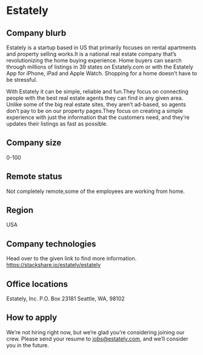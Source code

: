 # Estately

## Company blurb
Estately is a startup based in US that primarily focuses on rental apartments and property selling works.It is a national real estate company that’s revolutionizing the home buying experience. Home buyers can search through millions of listings in 39 states on Estately.com or with the Estately App for iPhone, iPad and Apple Watch. Shopping for a home doesn’t have to be stressful.

With Estately it can be simple, reliable and fun.They focus on connecting people with the best real estate agents they can find in any given area. Unlike some of the big real estate sites, they aren’t ad-based, so agents don’t pay to be on our property pages.They focus on creating a simple experience with just the information that the customers need, and they’re updates their listings as fast as possible.


## Company size
0-100

## Remote status
Not completely remote,some of the employees are working from home.


## Region
USA


## Company technologies
Head over to the given link to find more information.
https://stackshare.io/estately/estately


## Office locations

Estately, Inc.
P.O. Box 23181
Seattle, WA, 98102

## How to apply

We’re not hiring right now, but we’re glad you’re considering joining our crew. Please send your resume to jobs@estately.com, and we’ll consider you in the future.
